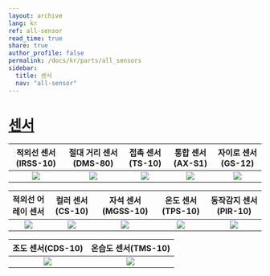 ```yaml
---
layout: archive
lang: kr
ref: all-sensor
read_time: true
share: true
author_profile: false
permalink: /docs/kr/parts/all_sensors
sidebar:
  title: 센서
  nav: "all-sensor"
---
```


# [센서](#센서)

|                            적외선 센서(IRSS-10)                            |                                절대 거리 센서(DMS-80)                                |                              접촉 센서(TS-10)                              |                                  통합 센서(AX-S1)                                  |                              자이로 센서(GS-12)                               |
| :------------------------------------------------------------------------: | :----------------------------------------------------------------------------------: | :------------------------------------------------------------------------: | :--------------------------------------------------------------------------------: | :---------------------------------------------------------------------------: |
| [![](/assets/images/parts/sensors/ir.jpg)](/docs/kr/parts/sensor/irss-10/) | [![](/assets/images/parts/sensors/dms-80_product.jpg)](/docs/kr/parts/sensor/dms-80) | [![](/assets/images/parts/sensors/touch.jpg)](/docs/kr/parts/sensor/ts-10) | [![](/assets/images/parts/sensors/ax-s1_product.png)](/docs/kr/parts/sensor/ax-s1) | [![](/assets/images/parts/sensors/gyro_new.jpg)](/docs/kr/parts/sensor/gs-12) |

|                                      적외선 어레이 센서                                      |                                  컬러 센서(CS-10)                                   |                                   자석 센서(MGSS-10)                                    |                                   온도 센서(TPS-10)                                   |                                 동작감지 센서(PIR-10)                                 |
| :------------------------------------------------------------------------------------------: | :---------------------------------------------------------------------------------: | :-------------------------------------------------------------------------------------: | :-----------------------------------------------------------------------------------: | :-----------------------------------------------------------------------------------: |
| [![](/assets/images/parts/sensors/ir-array_product_01.jpg)](/docs/kr/parts/sensor/ir-array/) | [![](/assets/images/parts/sensors/cs-10_product.png)](/docs/kr/parts/sensor/cs-10/) | [![](/assets/images/parts/sensors/mgss-10_product.png)](/docs/kr/parts/sensor/mgss-10/) | [![](/assets/images/parts/sensors/tps-10_product.jpg)](/docs/kr/parts/sensor/tps-10/) | [![](/assets/images/parts/sensors/pir-10_product.jpg)](/docs/kr/parts/sensor/pir-10/) |

|                                 조도 센서(CDS-10)                                 |                                온습도 센서(TMS-10)                                 |
| :-------------------------------------------------------------------------------: | :--------------------------------------------------------------------------------: |
| [![](/assets/images/parts/sensors/cds_sensor.jpg)](/docs/kr/parts/sensor/cds-10/) | [![](/assets/images/parts/sensors//tms_sensor.jpg)](/docs/kr/parts/sensor/tms-10/) |
